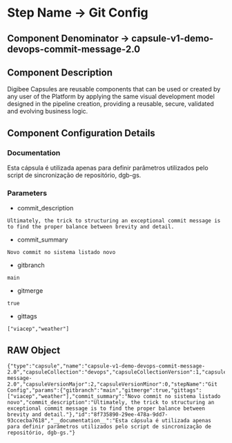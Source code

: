 # Step Name -> Git Config
## Component Denominator -> capsule-v1-demo-devops-commit-message-2.0

## Component Description

Digibee Capsules are reusable components that can be used or created by any user of the Platform by applying the same visual development model designed in the pipeline creation, providing a reusable, secure, validated and evolving business logic.

## Component Configuration Details
### Documentation

Esta cápsula é utilizada apenas para definir parâmetros utilizados pelo script de sincronização de repositório, dgb-gs.

### Parameters

* commit_description
```
Ultimately, the trick to structuring an exceptional commit message is to find the proper balance between brevity and detail.
```

* commit_summary
```
Novo commit no sistema listado novo
```

* gitbranch
```
main
```

* gitmerge
```
true
```

* gittags
```
["viacep","weather"]
```


## RAW Object

```
{"type":"capsule","name":"capsule-v1-demo-devops-commit-message-2.0","capsuleCollection":"devops","capsuleCollectionVersion":1,"capsule":"commit-message-2.0","capsuleVersionMajor":2,"capsuleVersionMinor":0,"stepName":"Git Config","params":{"gitbranch":"main","gitmerge":true,"gittags":["viacep","weather"],"commit_summary":"Novo commit no sistema listado novo","commit_description":"Ultimately, the trick to structuring an exceptional commit message is to find the proper balance between brevity and detail."},"id":"8f735890-29ee-478a-9dd7-93ccecba7618","__documentation__":"Esta cápsula é utilizada apenas para definir parâmetros utilizados pelo script de sincronização de repositório, dgb-gs."}
```